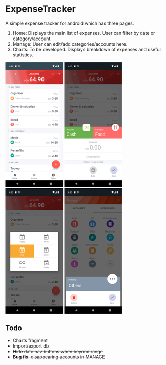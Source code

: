 # ExpenseTracker
A simple expense tracker for android which has three pages.
1. Home: Displays the main list of expenses. User can filter by date or category/account.
2. Manage: User can edit/add categories/accounts here.
3. Charts: To be developed. Displays breakdown of expenses and useful statistics.

<img src="https://github.com/rachung2510/ExpenseTracker/blob/master/screenshots/screenshot-home.png?raw=true" alt="Home Page" width="180" /> <img src="https://github.com/rachung2510/ExpenseTracker/blob/master/screenshots/screenshot-expense.png?raw=true" alt="Add Expense" width="180" /> <img src="https://github.com/rachung2510/ExpenseTracker/blob/master/screenshots/screenshot-filter-date.png?raw=true" alt="Filter Date" width="180" /> <img src="https://github.com/rachung2510/ExpenseTracker/blob/master/screenshots/screenshot-edit-category.png?raw=true" alt="Manage Categories" width="180" />

## Todo
- Charts fragment
- Import/export db
- ~~Hide date nav buttons when beyond range~~
- ~~**Bug fix**: disappearing accounts in MANAGE~~

